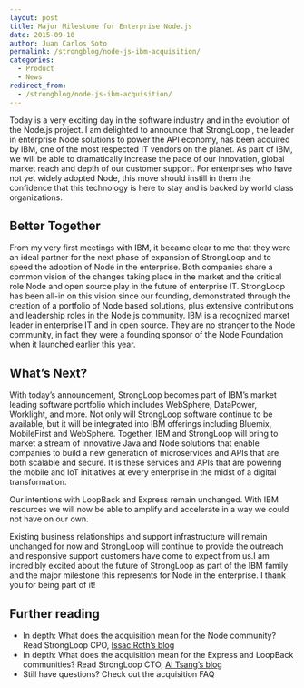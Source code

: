 ```yaml
---
layout: post
title: Major Milestone for Enterprise Node.js 
date: 2015-09-10
author: Juan Carlos Soto
permalink: /strongblog/node-js-ibm-acquisition/
categories:
  - Product
  - News
redirect_from:
  - /strongblog/node-js-ibm-acquisition/
---
```


Today is a very exciting day in the software industry and in the evolution of the Node.js project. I am delighted to announce that StrongLoop , the leader in enterprise Node solutions to power the API economy, has been acquired by IBM, one of the most respected IT vendors on the planet. As part of IBM, we will be able to dramatically increase the pace of our innovation, global market reach and depth of our customer support. For enterprises who have not yet widely adopted Node, this move should instill in them the confidence that this technology is here to stay and is backed by world class organizations.

## Better Together

From my very first meetings with IBM, it became clear to me that they were an ideal partner for the next phase of expansion of StrongLoop and to speed the adoption of Node in the enterprise. Both companies share a common vision of the changes taking place in the market and the critical role Node and open source play in the future of enterprise IT. StrongLoop has been all-in on this vision since our founding, demonstrated through the creation of a portfolio of Node based solutions, plus extensive contributions and leadership roles in the Node.js community. IBM is a recognized market leader in enterprise IT and in open source. They are no stranger to the Node community, in fact they were a founding sponsor of the Node Foundation when it launched earlier this year.

## What’s Next?

With today’s announcement, StrongLoop becomes part of IBM’s market leading software portfolio which includes WebSphere, DataPower, Worklight, and more.  Not only will StrongLoop software continue to be available, but it will be integrated into IBM offerings including Bluemix, MobileFirst and WebSphere. Together, IBM and StrongLoop will bring to market a stream of innovative Java and Node solutions that enable companies to build a new generation of microservices and APIs that are both scalable and secure. It is these services and APIs that are powering the mobile and IoT initiatives at every enterprise in the midst of a digital transformation.

Our intentions with LoopBack and Express remain unchanged. With IBM resources we will now be able to amplify and accelerate in a way we could not have on our own.

Existing business relationships and support infrastructure will remain unchanged for now and StrongLoop will continue to provide the outreach and responsive support customers have come to expect from us.I am incredibly excited about the future of StrongLoop as part of the IBM family and the major milestone this represents for Node in the enterprise. I thank you for being part of it!

## Further reading

- In depth: What does the acquisition mean for the Node community? Read StrongLoop CPO, [Issac Roth’s blog](https://strongloop.com/strongblog/node-js-community-ibm-acquisition/)
- In depth: What does the acquisition mean for the Express and LoopBack communities? Read StrongLoop CTO, [Al Tsang’s blog](https://strongloop.com/strongblog/ibm-express-loopback-node-js/)
- Still have questions? Check out the acquisition FAQ
